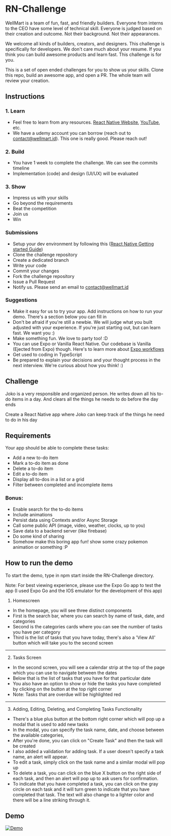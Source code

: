 # RN-Challenge
WellMart is a team of fun, fast, and friendly builders. Everyone from interns to the CEO have some level of technical skill. Everyone is judged based on their creation and outcome. Not their background. Not their appearances.

We welcome all kinds of builders, creators, and designers. This challenge is specifically for developers. We don't care much about your resume. If you think you can build awesome products and learn fast. This challenge is for you.

This is a set of open ended challenges for you to show us your skills. Clone this repo, build an awesome app, and open a PR. The whole team will review your creation.

## Instructions
### 1. Learn
- Feel free to learn from any resources. [React Native Website](https://reactnative.dev), [YouTube](https://www.youtube.com/results?search_query=react+native+tutorial), etc. 
- We have a udemy account you can borrow (reach out to contact@wellmart.id). This one is really good. Please reach out!

### 2. Build
- You have 1 week to complete the challenge. We can see the commits timeline
- Implementation (code) and design (UI/UX) will be evaluated

### 3. Show
- Impress us with your skills
- Go beyond the requirements
- Beat the competition
- Join us
- Win

### Submissions
- Setup your dev environment by following this ([React Native Getting started Guide](https://reactnative.dev/docs/getting-started))
- Clone the challenge repository
- Create a dedicated branch
- Write your code
- Commit your changes
- Fork the challenge repository
- Issue a Pull Request
- Notify us. Please send an email to contact@wellmart.id

### Suggestions
- Make it easy for us to try your app. Add instructions on how to run your demo. There's a section below you can fill in
- Don't be afraid if you're still a newbie. We will judge what you built adjusted with your experience. If you're just starting out, but can learn fast. We want you :)
- Make something fun. We love to party too! :D
- You can use Expo or Vanilla React Native. Our codebase is Vanilla (Ejected from Expo) though. Here's to learn more about [Expo workflows](https://docs.expo.io/introduction/managed-vs-bare/)
- Get used to coding in TypeScript
- Be prepared to explain your decisions and your thought process in the next interview. We're curious about how you think! :)

## Challenge
Joko is a very responsible and organized person. He writes down all his to-do items in a day. And clears all the things he needs to do before the day ends

Create a React Native app where Joko can keep track of the things he need to do in his day

## Requirements
Your app should be able to complete these tasks:
- Add a new to-do item
- Mark a to-do item as done
- Delete a to-do item
- Edit a to-do item
- Display all to-dos in a list or a grid
- Filter between completed and incomplete items

### Bonus:
- Enable search for the to-do items
- Include animations
- Persist data using Contexts and/or Async Storage
- Call some public API (image, video, weather, clocks, up to you)
- Save data to a backend server (like firebase)
- Do some kind of sharing
- Somehow make this boring app fun! show some crazy pokemon animation or something :P

## How to run the demo

To start the demo, type in npm start inside the RN-Challenge directory. 

Note: For best viewing experience, please use the Expo Go app to test the app (I used Expo Go and the IOS emulator for the development of this app)

1. Homescreen
- In the homepage, you will see three distinct components
- First is the search bar, where you can search by name of task, date, and categories
- Second is the categories cards where you can see the number of tasks you have per category
- Third is the list of tasks that you have today, there's also a 'View All' button which will take you to the second screen
- -----------------------------------------
2. Tasks Screen
- In the second screen, you will see a calendar strip at the top of the page which you can use to navigate between the dates
- Below that is the list of tasks that you have for that particular date
- You also have an option to show or hide the tasks you have completed by clicking on the button at the top right corner
- Note: Tasks that are overdue will be highlighted red
- -----------------------------------------
3. Adding, Editing, Deleting, and Completing Tasks Functionality
- There's a blue plus button at the bottom right corner which will pop up a modal that is used to add new tasks
- In the modal, you can specify the task name, date, and choose between the available categories,
- After you're done, you can click on "Create Task" and then the task will be created
- I also added a validation for adding task. If a user doesn't specify a task name, an alert will appear.
- To edit a task, simply click on the task name and a similar modal will pop up
- To delete a task, you can click on the blue X button on the right side of each task, and then an alert will pop up to ask users for confirmation.
- To indicate that you have completed a task, you can click on the gray circle on each task and it will turn green to indicate that you have completed that task. The text will also change to a lighter color and there will be a line striking through it.

## Demo 
[![Demo](https://img.youtube.com/vi/tg7vzaab8Jg/0.jpg)](https://www.youtube.com/watch?v=tg7vzaab8Jg&feature=youtu.be)
